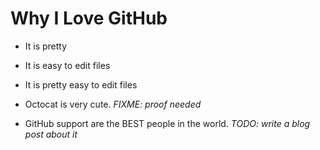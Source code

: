 # Why I Love GitHub

* It is pretty
* It is easy to edit files
* It is pretty easy to edit files

* Octocat is very cute. *FIXME: proof needed*
* GitHub support are the BEST people in the world. *TODO: write a blog post about it*